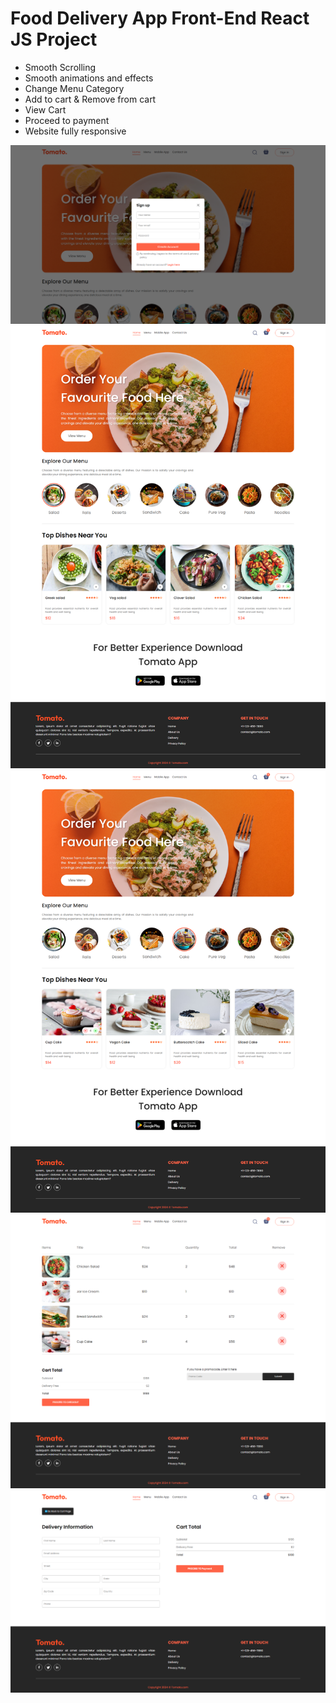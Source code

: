 # Food Delivery App Front-End React JS Project

- Smooth Scrolling
- Smooth animations and effects
- Change Menu Category
- Add to cart & Remove from cart
- View Cart
- Proceed to payment
- Website fully responsive

<img src='./screenshots/5.png'>
<img src='./screenshots/1.png'>
<img src='./screenshots/2.png'>
<img src='./screenshots/3.png'>
<img src='./screenshots/4.png'>